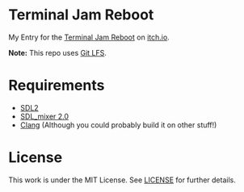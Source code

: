 # Terminal Jam Reboot
My Entry for the [Terminal Jam Reboot](https://itch.io/jam/terminal-jam-reboot) on
[itch.io](https://itch.io/).

**Note:** This repo uses [Git LFS](https://git-lfs.github.com).

# Requirements
* [SDL2](https://www.libsdl.org/download-2.0.php)
* [SDL_mixer 2.0](https://www.libsdl.org/projects/SDL_mixer/)
* [Clang](https://clang.llvm.org/get_started.html) (Although you could probably build it on other
    stuff!)

# License
This work is under the MIT License. See [LICENSE](LICENSE) for further details.
